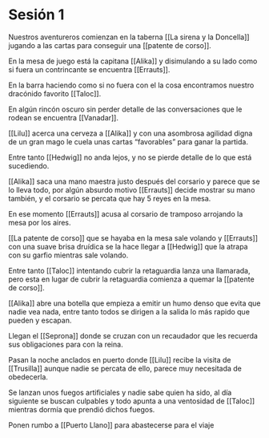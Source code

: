 # Sesión 1

Nuestros aventureros comienzan en la taberna [[La sirena y la Doncella]] jugando a las cartas para conseguir una [[patente de corso]].

En la mesa de juego está la capitana [[Alika]] y disimulando a su lado como si fuera un contrincante se encuentra [[Errauts]].

En la barra haciendo como si no fuera con el la cosa encontramos nuestro dracónido favorito [[Taloc]].

En algún rincón oscuro sin perder detalle de las conversaciones que le rodean se encuentra [[Vanadar]].

[[Lilu]] acerca una cerveza a [[Alika]] y con una asombrosa agilidad digna de un gran mago le cuela unas cartas “favorables” para ganar la partida.

Entre tanto [[Hedwig]] no anda lejos, y no se pierde detalle de lo que está sucediendo.

[[Alika]] saca una mano maestra justo después del corsario y parece que se lo lleva todo, por algún absurdo motivo [[Errauts]] decide mostrar su mano también, y el corsario se percata que hay 5 reyes en la mesa.

En ese momento [[Errauts]] acusa al corsario de tramposo arrojando la mesa por los aires.

[[La patente de corso]] que se hayaba en la mesa sale volando y [[Errauts]] con una suave brisa druídica se la hace llegar a [[Hedwig]] que la atrapa con su garfio mientras sale volando.

Entre tanto [[Taloc]] intentando cubrir la retaguardia lanza una llamarada, pero esta en lugar de cubrir la retaguardia comienza a quemar la [[patente de corso]].

[[Alika]] abre una botella que empieza a emitir un humo denso que evita que nadie vea nada, entre tanto todos se dirigen a la salida lo más rapido que pueden y escapan.

Llegan el [[Seprona]] donde se cruzan con un recaudador que les recuerda sus obligaciones para con la reina.

Pasan la noche anclados en puerto donde [[Lilu]] recibe la visita de [[Trusilla]] aunque nadie se percata de ello, parece muy necesitada de obedecerla.

Se lanzan unos fuegos artificiales y nadie sabe quien ha sido, al día siguiente se buscan culpables y todo apunta a una ventosidad de [[Taloc]] mientras dormía que prendió dichos fuegos.

Ponen rumbo a [[Puerto Llano]] para abastecerse para el viaje